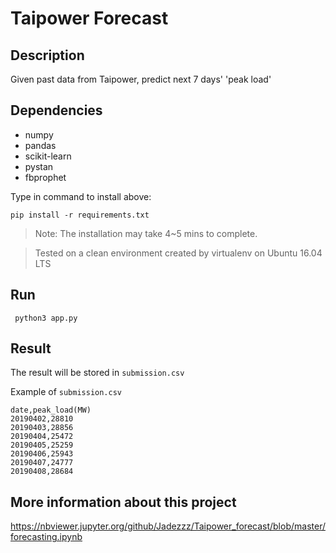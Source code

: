 # Taipower Forecast
## Description

Given past data from Taipower, predict next 7 days' 'peak load'

## Dependencies

* numpy
* pandas
* scikit-learn
* pystan
* fbprophet

Type in command to install above:

``` 
pip install -r requirements.txt 
```
> Note: The installation may take 4~5 mins to complete.

> Tested on a clean environment created by virtualenv on Ubuntu 16.04 LTS


## Run

```
 python3 app.py 
```

## Result

The result will be stored in ```submission.csv```

Example of ```submission.csv```
```
date,peak_load(MW)
20190402,28810
20190403,28856
20190404,25472
20190405,25259
20190406,25943
20190407,24777
20190408,28684
```

## More information about this project
https://nbviewer.jupyter.org/github/Jadezzz/Taipower_forecast/blob/master/forecasting.ipynb
